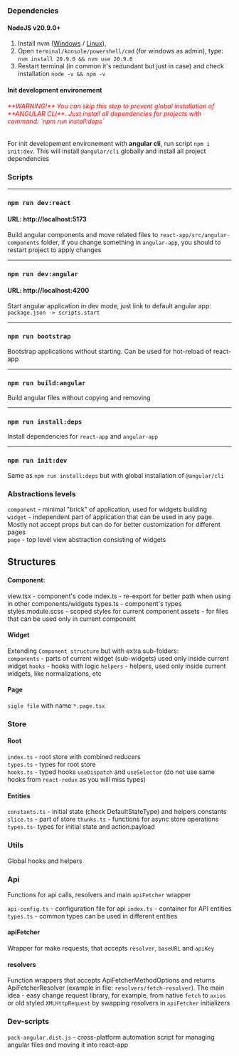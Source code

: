 ### Dependencies

#### NodeJS v20.9.0+
1. Install nvm ([Windows](https://github.com/coreybutler/nvm-windows) / [Linux](https://github.com/nvm-sh/nvm)), 
2. Open `terminal/konsole/powershell/cmd` (for windows as admin), type: `nvm install 20.9.0 && nvm use 20.9.0`
3. Restart terminal (in common it's redundant but just in case) and check installation `node -v && npm -v`

####  Init development environement
<h6 style="color: red; font-weight:400">**WARNING!** You can skip this step to prevent global installation of **ANGULAR CLI**. 
Just install all dependencies for projects with command: `npm run install:deps`</h6>

For init developement environement with **angular cli**, run script `npm i init:dev`. This will install `@angular/cli` globally and install all project dependencies

### Scripts
***
### `npm run dev:react` 
#### URL: http://localhost:5173
Build angular components and move related files to `react-app/src/angular-components` folder, if you change something in `angular-app`, you should to restart project to apply changes
***
### `npm run dev:angular` 
#### URL: http://localhost:4200
Start angular application in dev mode, just link to default angular app: `package.json -> scripts.start`
***
### `npm run bootstrap` 
Bootstrap applications without starting. Can be used for hot-reload of react-app
***
### `npm run build:angular`
Build angular files without copying and removing
***
### `npm run install:deps`
Install dependencies for `react-app` and `angular-app`
***
### `npm run init:dev`
Same as `npm run install:deps` but with global installation of `@angular/cli`

### Abstractions levels
`component` - minimal "brick" of application, used for widgets building  
`widget` - independent part of application that can be used in any page. Mostly not accept props but can do for better customization for different pages  
`page` - top level view abstraction consisting of widgets

## Structures

#### Component:
view.tsx - component's code 
index.ts - re-export for better path when using in other components/widgets 
types.ts - component's types 
styles.module.scss - scoped styles for current component
assets - for files that can be used only in current component

#### Widget
Extending `Component structure` but with extra sub-folders:  
`components` - parts of current widget (sub-widgets) used only inside current widget
`hooks` - hooks with logic
`helpers` - helpers, used only inside current widgets, like normalizations, etc

#### Page
`sigle file` with name `*.page.tsx`

### Store

#### Root
`index.ts` - root store with combined reducers  
`types.ts` - types for root store  
`hooks.ts` - typed hooks `useDispatch` and `useSelector` (do not use same hooks from `react-redux` as you will miss types)

#### Entities
`constants.ts` - initial  state (check DefaultStateType) and helpers constants  
`slice.ts` - part of store
`thunks.ts` - functions for async store operations
`types.ts`- types for initial state and action.payload


### Utils
Global hooks and helpers

### Api
Functions for api calls, resolvers and main `apiFetcher` wrapper

`api-config.ts` - configuration file for api
`index.ts` - container for API entities
`types.ts` - common types can be used in different entities

#### apiFetcher
Wrapper for make requests, that accepts `resolver`, `baseURL` and `apiKey`

#### resolvers
Function wrappers that accepts ApiFetcherMethodOptions and returns ApiFetcherResolver (example in file: `resolvers/fetch-resolver`).
The main idea -  easy change request library, for example, from native `fetch` to `axios` or old styled `XMLHttpRequest` by swapping resolvers in `apiFetcher` initializers


### Dev-scripts
`pack-angular.dist.js` - cross-platform automation script for managing angular files and moving it into react-app

